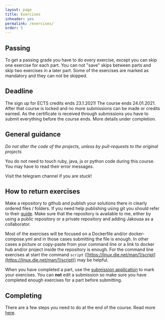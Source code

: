```yaml
---
layout: page
title: Exercises
inheader: yes
permalink: /exercises/
order: 5
---
```


## Passing

To get a passing grade you have to do every exercise, except you can skip one exercise for each part. You can not "save" skips between parts and skip two exercises in a later part. Some of the exercises are marked as mandatory and they can not be skipped.

## Deadline

The sign up for ECTS credits ends 23.1.2021! The course ends 24.01.2021. After that course is locked and no more submissions can be made or credits earned. As the certificate is received through submissions you have to submit everything before the course ends. More details under completion.

## General guidance

_Do not alter the code of the projects, unless by pull-requests to the original projects_

You do not need to touch ruby, java, js or python code during this course. You may have to read their error messages.

Visit the telegram channel if you are stuck!

## How to return exercises

Make a repository to github and publish your solutions there in clearly ordered files / folders.
If you need help publishing using git you should refer to their [guide](https://guides.github.com/activities/hello-world/). Make sure that the repository is available to me, either by using a public repository or a private repository and adding Jakousa as a collaborator.

Most of the exercises will be focused on a Dockerfile and/or docker-compose.yml and in those cases submitting the file is enough. In other cases a picture or copy-paste from your command line or a link to docker hub and/or project inside the repository is enough. For the command line exercises at start the command `script` ([https://linux.die.net/man/1/script](https://linux.die.net/man/1/script)) may be helpful.

When you have completed a part, use the [submission application](https://studies.cs.helsinki.fi/stats/courses/docker2020) to mark your exercises. You can **not** edit a submission so make sure you have completed enough exercises for a part before submitting.

## Completing

There are a few steps you need to do at the end of the course. Read more [here](/completion).
